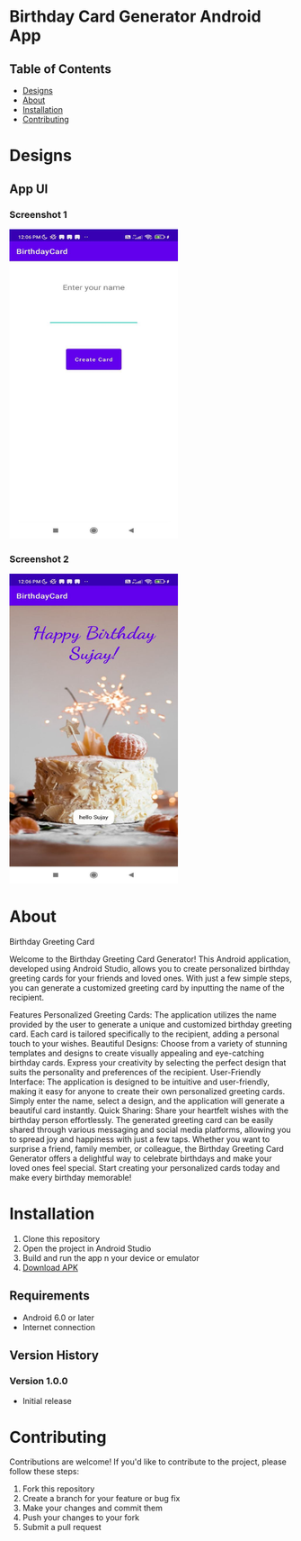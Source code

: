 # Birthday Card Generator Android App

## Table of Contents

- [Designs](#designs)
- [About](#about)
- [Installation](#installation)
- [Contributing](#contributing)


# Designs

## App UI

### Screenshot 1  

<img src="Resources/photo_1.jpg" alt="ScreenShot 1" width="300" height="550">

### Screenshot 2 
<img src="Resources/photo_2.jpg" alt="ScreenShot 2" width="300" height="550">


# About

Birthday Greeting Card

Welcome to the Birthday Greeting Card Generator! This Android application, developed using Android Studio, allows you to create personalized birthday greeting cards for your friends and loved ones. With just a few simple steps, you can generate a customized greeting card by inputting the name of the recipient.

Features
Personalized Greeting Cards: The application utilizes the name provided by the user to generate a unique and customized birthday greeting card. Each card is tailored specifically to the recipient, adding a personal touch to your wishes.
Beautiful Designs: Choose from a variety of stunning templates and designs to create visually appealing and eye-catching birthday cards. Express your creativity by selecting the perfect design that suits the personality and preferences of the recipient.
User-Friendly Interface: The application is designed to be intuitive and user-friendly, making it easy for anyone to create their own personalized greeting cards. Simply enter the name, select a design, and the application will generate a beautiful card instantly.
Quick Sharing: Share your heartfelt wishes with the birthday person effortlessly. The generated greeting card can be easily shared through various messaging and social media platforms, allowing you to spread joy and happiness with just a few taps.
Whether you want to surprise a friend, family member, or colleague, the Birthday Greeting Card Generator offers a delightful way to celebrate birthdays and make your loved ones feel special. Start creating your personalized cards today and make every birthday memorable!

# Installation

1. Clone this repository
2. Open the project in Android Studio
3. Build and run the app n your device or emulator
4. [Download APK]()

## Requirements

- Android 6.0 or later
- Internet connection


## Version History

### Version 1.0.0

- Initial release


# Contributing

Contributions are welcome! If you'd like to contribute to the project, please follow these steps:

1. Fork this repository
2. Create a branch for your feature or bug fix
3. Make your changes and commit them
4. Push your changes to your fork
5. Submit a pull request


